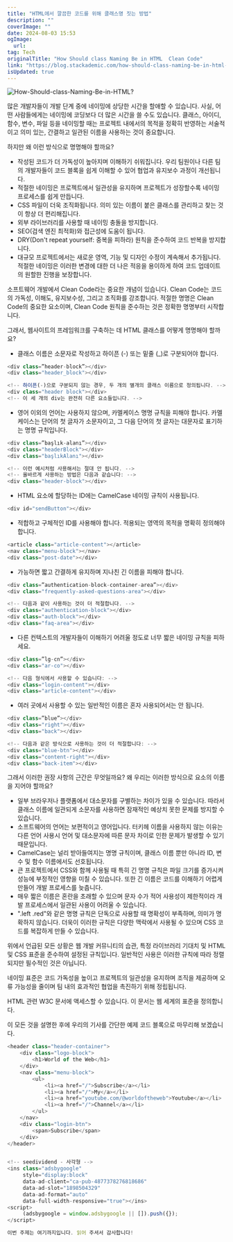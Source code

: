 ```yaml
---
title: "HTML에서 깔끔한 코드를 위해 클래스명 짓는 방법"
description: ""
coverImage: ""
date: 2024-08-03 15:53
ogImage:
  url:
tag: Tech
originalTitle: "How Should class Naming Be in HTML  Clean Code"
link: "https://blog.stackademic.com/how-should-class-naming-be-in-html-clean-code-3b13e86f58b1"
isUpdated: true
---
```


![How-Should-class-Naming-Be-in-HTML?](/assets/img/How-Should-class-Naming-Be-in-HTML0.png)

많은 개발자들이 개발 단계 중에 네이밍에 상당한 시간을 할애할 수 있습니다. 사실, 어떤 사람들에게는 네이밍에 코딩보다 더 많은 시간을 쓸 수도 있습니다. 클래스, 아이디, 함수, 변수, 파일 등을 네이밍할 때는 프로젝트 내에서의 목적을 정확히 반영하는 서술적이고 의미 있는, 간결하고 일관된 이름을 사용하는 것이 중요합니다.

하지만 왜 이런 방식으로 명명해야 할까요?

- 작성된 코드가 더 가독성이 높아지며 이해하기 쉬워집니다. 우리 팀원이나 다른 팀의 개발자들이 코드 블록을 쉽게 이해할 수 있어 협업과 유지보수 과정이 개선됩니다.
- 적절한 네이밍은 프로젝트에서 일관성을 유지하며 프로젝트가 성장할수록 네이밍 프로세스를 쉽게 만듭니다.
- CSS 파일이 더욱 조직화됩니다. 의미 있는 이름이 붙은 클래스를 관리하고 찾는 것이 항상 더 편리해집니다.
- 외부 라이브러리를 사용할 때 네이밍 충돌을 방지합니다.
- SEO(검색 엔진 최적화)와 접근성에 도움이 됩니다.
- DRY(Don't repeat yourself: 중복을 피하라) 원칙을 준수하여 코드 반복을 방지합니다.
- 대규모 프로젝트에서는 새로운 영역, 기능 및 디자인 수정이 계속해서 추가됩니다. 적절한 네이밍은 이러한 변경에 대한 더 나은 적응을 용이하게 하여 코드 업데이트의 원할한 진행을 보장합니다.

<!-- seedividend - 사각형 -->

<ins class="adsbygoogle"
     style="display:block"
     data-ad-client="ca-pub-4877378276818686"
     data-ad-slot="1898504329"
     data-ad-format="auto"
     data-full-width-responsive="true"></ins>

<script>
     (adsbygoogle = window.adsbygoogle || []).push({});
</script>

소프트웨어 개발에서 Clean Code라는 중요한 개념이 있습니다. Clean Code는 코드의 가독성, 이해도, 유지보수성, 그리고 조직화를 강조합니다. 적절한 명명은 Clean Code의 중요한 요소이며, Clean Code 원칙을 준수하는 것은 정확한 명명부터 시작합니다.

그래서, 웹사이트의 프레임워크를 구축하는 데 HTML 클래스를 어떻게 명명해야 할까요?

- 클래스 이름은 소문자로 작성하고 하이픈 (-) 또는 밑줄 (\_)로 구분되어야 합니다.

```js
<div class=”header-block”></div>
<div class="header_block"></div>
```

<!-- seedividend - 사각형 -->

<ins class="adsbygoogle"
     style="display:block"
     data-ad-client="ca-pub-4877378276818686"
     data-ad-slot="1898504329"
     data-ad-format="auto"
     data-full-width-responsive="true"></ins>

<script>
     (adsbygoogle = window.adsbygoogle || []).push({});
</script>

```js
<!-- 하이픈(-)으로 구분되지 않는 경우, 두 개의 별개의 클래스 이름으로 정의됩니다. -->
<div class="header block"></div>
<!-- 이 세 개의 div는 완전히 다른 요소들입니다. -->
```

- 영어 이외의 언어는 사용하지 않으며, 카멜케이스 명명 규칙을 피해야 합니다. 카멜케이스는 단어의 첫 글자가 소문자이고, 그 다음 단어의 첫 글자는 대문자로 표기하는 명명 규칙입니다.

```js
<div class=”başlık-alanı”></div>
<div class="headerBlock"></div>
<div class="başlıkAlanı"></div>
```

```js
<!-- 이런 예시처럼 사용해서는 절대 안 됩니다. -->
<!-- 올바르게 사용하는 방법은 다음과 같습니다: -->
<div class="header-block"></div>
```

<!-- seedividend - 사각형 -->

<ins class="adsbygoogle"
     style="display:block"
     data-ad-client="ca-pub-4877378276818686"
     data-ad-slot="1898504329"
     data-ad-format="auto"
     data-full-width-responsive="true"></ins>

<script>
     (adsbygoogle = window.adsbygoogle || []).push({});
</script>

- HTML 요소에 할당하는 ID에는 CamelCase 네이밍 규칙이 사용됩니다.

```js
<div id="sendButton"></div>
```

- 적합하고 구체적인 ID를 사용해야 합니다. 적용되는 영역의 목적을 명확히 정의해야 합니다.

```js
<article class="article-content"></article>
<nav class="menu-block"></nav>
<div class="post-date"></div>
```

<!-- seedividend - 사각형 -->

<ins class="adsbygoogle"
     style="display:block"
     data-ad-client="ca-pub-4877378276818686"
     data-ad-slot="1898504329"
     data-ad-format="auto"
     data-full-width-responsive="true"></ins>

<script>
     (adsbygoogle = window.adsbygoogle || []).push({});
</script>

- 가능하면 짧고 간결하게 유지하며 지나친 긴 이름을 피해야 합니다.

```js
<div class=”authentication-block-container-area”></div>
<div class="frequently-asked-questions-area"></div>
```

```js
<!-- 다음과 같이 사용하는 것이 더 적절합니다. -->
<div class="authentication-block"></div>
<div class="auth-block"></div>
<div class="faq-area"></div>
```

- 다른 컨텍스트의 개발자들이 이해하기 어려울 정도로 너무 짧은 네이밍 규칙을 피하세요.

<!-- seedividend - 사각형 -->

<ins class="adsbygoogle"
     style="display:block"
     data-ad-client="ca-pub-4877378276818686"
     data-ad-slot="1898504329"
     data-ad-format="auto"
     data-full-width-responsive="true"></ins>

<script>
     (adsbygoogle = window.adsbygoogle || []).push({});
</script>

```js
<div class=”lg-cn”></div>
<div class="ar-co"></div>
```

```js
<!-- 다음 형식에서 사용할 수 있습니다: -->
<div class="login-content"></div>
<div class="article-content"></div>
```

- 여러 곳에서 사용할 수 있는 일반적인 이름은 혼자 사용되어서는 안 됩니다.

```js
<div class=”blue”></div>
<div class="right"></div>
<div class="back"></div>
```

<!-- seedividend - 사각형 -->

<ins class="adsbygoogle"
     style="display:block"
     data-ad-client="ca-pub-4877378276818686"
     data-ad-slot="1898504329"
     data-ad-format="auto"
     data-full-width-responsive="true"></ins>

<script>
     (adsbygoogle = window.adsbygoogle || []).push({});
</script>

```js
<!-- 다음과 같은 방식으로 사용하는 것이 더 적절합니다: -->
<div class="blue-btn"></div>
<div class="content-right"></div>
<div class="back-item"></div>
```

그래서 이러한 권장 사항의 근간은 무엇일까요? 왜 우리는 이러한 방식으로 요소의 이름을 지어야 할까요?

- 일부 브라우저나 플랫폼에서 대소문자를 구별하는 차이가 있을 수 있습니다. 따라서 클래스 이름에 일관되게 소문자를 사용하면 잠재적인 예상치 못한 문제를 방지할 수 있습니다.
- 소프트웨어의 언어는 보편적이고 영어입니다. 터키헤 이름을 사용하지 않는 이유는 다른 언어 사용시 언어 및 대소문자에 따른 문자 차이로 인한 문제가 발생할 수 있기 때문입니다.
- CamelCase는 널리 받아들여지는 명명 규칙이며, 클래스 이름 뿐만 아니라 ID, 변수 및 함수 이름에서도 선호됩니다.
- 큰 프로젝트에서 CSS와 함께 사용될 때 특히 긴 명명 규칙은 파일 크기를 증가시켜 성능에 부정적인 영향을 미칠 수 있습니다. 또한 긴 이름은 코드를 이해하기 어렵게 만들어 개발 프로세스를 늦춥니다.
- 매우 짧은 이름은 혼란을 초래할 수 있으며 문자 수가 적어 사용성이 제한적이라 개발 프로세스에서 일관된 사용이 어려울 수 있습니다.
- ".left .red"와 같은 명명 규칙은 단독으로 사용할 때 명확성이 부족하며, 의미가 명확하지 않습니다. 더욱이 이러한 규칙은 다양한 맥락에서 사용될 수 있으며 CSS 코드를 복잡하게 만들 수 있습니다.

위에서 언급된 모든 상황은 웹 개발 커뮤니티의 습관, 특정 라이브러리 기대치 및 HTML 및 CSS 표준을 준수하여 설정된 규칙입니다. 일반적인 사용은 이러한 규칙에 따라 정렬되지만 필수적인 것은 아닙니다.

<!-- seedividend - 사각형 -->

<ins class="adsbygoogle"
     style="display:block"
     data-ad-client="ca-pub-4877378276818686"
     data-ad-slot="1898504329"
     data-ad-format="auto"
     data-full-width-responsive="true"></ins>

<script>
     (adsbygoogle = window.adsbygoogle || []).push({});
</script>

네이밍 표준은 코드 가독성을 높이고 프로젝트의 일관성을 유지하며 조직을 제공하며 오류 가능성을 줄이며 팀 내의 효과적인 협업을 촉진하기 위해 정립됩니다.

HTML 관련 W3C 문서에 액세스할 수 있습니다. 이 문서는 웹 세계의 표준을 정의합니다.

이 모든 것을 설명한 후에 우리의 기사를 간단한 예제 코드 블록으로 마무리해 보겠습니다.

```js
<header class="header-container">
    <div class="logo-block">
        <h1>World of the Web</h1>
    </div>
    <nav class="menu-block">
        <ul>
            <li><a href="/">Subscribe</a></li>
            <li><a href="/">My</a></li>
            <li><a href="youtube.com/@worldoftheweb">Youtube</a></li>
            <li><a href="/">Channel</a></li>
        </ul>
    </nav>
    <div class="login-btn">
        <span>Subscribe</span>
    </div>
</header>


<!-- seedividend - 사각형 -->
<ins class="adsbygoogle"
     style="display:block"
     data-ad-client="ca-pub-4877378276818686"
     data-ad-slot="1898504329"
     data-ad-format="auto"
     data-full-width-responsive="true"></ins>
<script>
     (adsbygoogle = window.adsbygoogle || []).push({});
</script>

이번 주제는 여기까지입니다. 읽어 주셔서 감사합니다!


```
